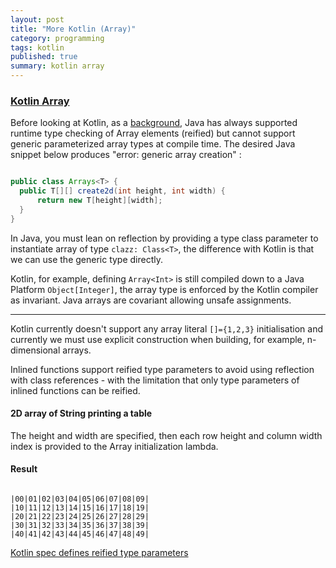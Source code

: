 ```yaml
---
layout: post
title: "More Kotlin (Array)"
category: programming
tags: kotlin
published: true
summary: kotlin array
---
```


### [Kotlin Array](https://kotlinlang.org/api/latest/jvm/stdlib/kotlin/-array/)

Before looking at Kotlin, as a [background](http://gafter.blogspot.com/2006/11/reified-generics-for-java.html), Java has always supported runtime type checking of Array elements (reified) but cannot support generic parameterized array types at compile time. The desired Java snippet below produces "error: generic array creation" :

~~~ java

public class Arrays<T> {
  public T[][] create2d(int height, int width) {
      return new T[height][width];
  }
}

~~~

In Java, you must lean on reflection by providing a type class parameter to instantiate array of type ```clazz: Class<T>```, the difference with Kotlin is that we can use the generic type <T> directly.

Kotlin, for example, defining ```Array<Int>``` is still compiled down to a Java Platform ```Object[Integer]```, the array type is enforced by the Kotlin compiler as invariant. Java arrays are covariant allowing unsafe assignments. 

---

Kotlin currently doesn't support any array literal ```[]={1,2,3}``` initialisation and currently we must use explicit construction when building, for example, n-dimensional arrays.

<script src="https://gist.github.com/griffio/ac6386d41298be68e8768ec2a3f7dc80.js"></script>

Inlined functions support reified type parameters to avoid using reflection with class references - with the limitation that only type parameters of inlined functions can be reified.

#### 2D array of String printing a table

The height and width are specified, then each row height and column width index is provided to the Array initialization lambda.

<script src="https://gist.github.com/griffio/0394829a2ec8e1877c7eaa55dce7b6d4.js"></script>

#### Result
~~~

|00|01|02|03|04|05|06|07|08|09|
|10|11|12|13|14|15|16|17|18|19|
|20|21|22|23|24|25|26|27|28|29|
|30|31|32|33|34|35|36|37|38|39|
|40|41|42|43|44|45|46|47|48|49|

~~~

[Kotlin spec defines reified type parameters](https://github.com/JetBrains/kotlin/blob/master/spec-docs/reified-type-parameters.md)




